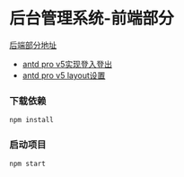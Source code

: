 # 后台管理系统-前端部分

[后端部分地址](https://github.com/ffzs/System_app_webflux_react)

+ [antd pro v5实现登入登出](./docs/login%26logout)
+ [antd pro v5 layout设置](./docs/layout)





### 下载依赖

```bash
npm install
```


### 启动项目

```bash
npm start
```


